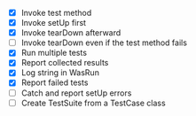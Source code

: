 - [x] Invoke test method
- [x] Invoke setUp first
- [x] Invoke tearDown afterward
- [ ] Invoke tearDown even if the test method fails
- [x] Run multiple tests
- [x] Report collected results
- [x] Log string in WasRun
- [x] Report failed tests
- [ ] Catch and report setUp errors
- [ ] Create TestSuite from a TestCase class